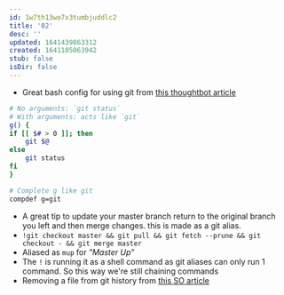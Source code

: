 ```yaml
---
id: 1w7th13wo7x3tumbjuddlc2
title: '02'
desc: ''
updated: 1641439863312
created: 1641105063942
stub: false
isDir: false
---
```



- Great bash config for using git from [this thoughtbot article](https://thoughtbot.com/upcase/videos/git-customizing)

```bash
# No arguments: `git status`
# With arguments: acts like `git`
g() {
if [[ $# > 0 ]]; then
	git $@
else
	git status
fi
}

# Complete g like git
compdef g=git
```

- A great tip to update your master branch return to the original branch you left and then merge changes. this is made as a git alias.
- `!git checkout master && git pull && git fetch --prune && git checkout - && git merge master`
- Aliased as `mup` for _"Master Up"_
- The `!` is running it as a shell command as git aliases can only run 1 command. So this way we're still chaining commands
- Removing a file from git history from [this SO article](https://stackoverflow.com/questions/307828/how-do-you-fix-a-bad-merge-and-replay-your-good-commits-onto-a-fixed-merge/15729420#15729420)

